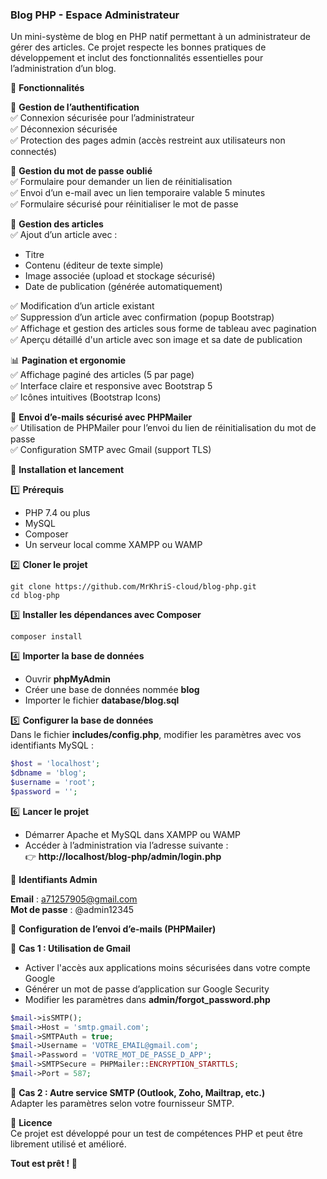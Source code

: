 ### Blog PHP - Espace Administrateur  

Un mini-système de blog en PHP natif permettant à un administrateur de gérer des articles. Ce projet respecte les bonnes pratiques de développement et inclut des fonctionnalités essentielles pour l’administration d’un blog.  

📌 **Fonctionnalités**  

🔐 **Gestion de l’authentification**  
✅ Connexion sécurisée pour l’administrateur  
✅ Déconnexion sécurisée  
✅ Protection des pages admin (accès restreint aux utilisateurs non connectés)  

🔑 **Gestion du mot de passe oublié**  
✅ Formulaire pour demander un lien de réinitialisation  
✅ Envoi d’un e-mail avec un lien temporaire valable 5 minutes  
✅ Formulaire sécurisé pour réinitialiser le mot de passe  

📝 **Gestion des articles**  
✅ Ajout d’un article avec :  
- Titre  
- Contenu (éditeur de texte simple)  
- Image associée (upload et stockage sécurisé)  
- Date de publication (générée automatiquement)  

✅ Modification d’un article existant  
✅ Suppression d’un article avec confirmation (popup Bootstrap)  
✅ Affichage et gestion des articles sous forme de tableau avec pagination  
✅ Aperçu détaillé d'un article avec son image et sa date de publication  

📊 **Pagination et ergonomie**  
✅ Affichage paginé des articles (5 par page)  
✅ Interface claire et responsive avec Bootstrap 5  
✅ Icônes intuitives (Bootstrap Icons)  

📧 **Envoi d’e-mails sécurisé avec PHPMailer**  
✅ Utilisation de PHPMailer pour l’envoi du lien de réinitialisation du mot de passe  
✅ Configuration SMTP avec Gmail (support TLS)  

🚀 **Installation et lancement**  

1️⃣ **Prérequis**  
- PHP 7.4 ou plus  
- MySQL  
- Composer  
- Un serveur local comme XAMPP ou WAMP  

2️⃣ **Cloner le projet**  
```
git clone https://github.com/MrKhriS-cloud/blog-php.git  
cd blog-php  
```  

3️⃣ **Installer les dépendances avec Composer**  
```
composer install  
```  

4️⃣ **Importer la base de données**  
- Ouvrir **phpMyAdmin**  
- Créer une base de données nommée **blog**  
- Importer le fichier **database/blog.sql**  

5️⃣ **Configurer la base de données**  
Dans le fichier **includes/config.php**, modifier les paramètres avec vos identifiants MySQL :  
```php
$host = 'localhost';  
$dbname = 'blog';  
$username = 'root';  
$password = '';  
```  

6️⃣ **Lancer le projet**  
- Démarrer Apache et MySQL dans XAMPP ou WAMP  
- Accéder à l’administration via l’adresse suivante :  
  👉 **http://localhost/blog-php/admin/login.php**  

🔑 **Identifiants Admin**  

**Email** : a71257905@gmail.com  
**Mot de passe** : @admin12345  

📧 **Configuration de l’envoi d’e-mails (PHPMailer)**  

🔹 **Cas 1 : Utilisation de Gmail**  
- Activer l'accès aux applications moins sécurisées dans votre compte Google  
- Générer un mot de passe d’application sur Google Security  
- Modifier les paramètres dans **admin/forgot_password.php**  

```php
$mail->isSMTP();  
$mail->Host = 'smtp.gmail.com';  
$mail->SMTPAuth = true;  
$mail->Username = 'VOTRE_EMAIL@gmail.com';  
$mail->Password = 'VOTRE_MOT_DE_PASSE_D_APP';  
$mail->SMTPSecure = PHPMailer::ENCRYPTION_STARTTLS;  
$mail->Port = 587;  
```  

🔹 **Cas 2 : Autre service SMTP (Outlook, Zoho, Mailtrap, etc.)**  
Adapter les paramètres selon votre fournisseur SMTP.  

📄 **Licence**  
Ce projet est développé pour un test de compétences PHP et peut être librement utilisé et amélioré.  

**Tout est prêt ! 🚀**
